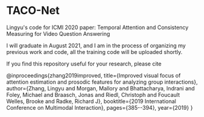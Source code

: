 # TACO-Net
Lingyu's code for ICMI 2020 paper: Temporal Attention and Consistency Measuring for Video
Question Answering

I will graduate in August 2021, and I am in the process of organizing my previous work and code, all the training code will be uploaded shortly.

If you find this repository useful for your research, please cite

@inproceedings{zhang2019improved,
  title={Improved visual focus of attention estimation and prosodic features for analyzing group interactions},
  author={Zhang, Lingyu and Morgan, Mallory and Bhattacharya, Indrani and Foley, Michael and Braasch, Jonas and Riedl, Christoph and Foucault Welles, Brooke and Radke, Richard J},
  booktitle={2019 International Conference on Multimodal Interaction},
  pages={385--394},
  year={2019}
}
